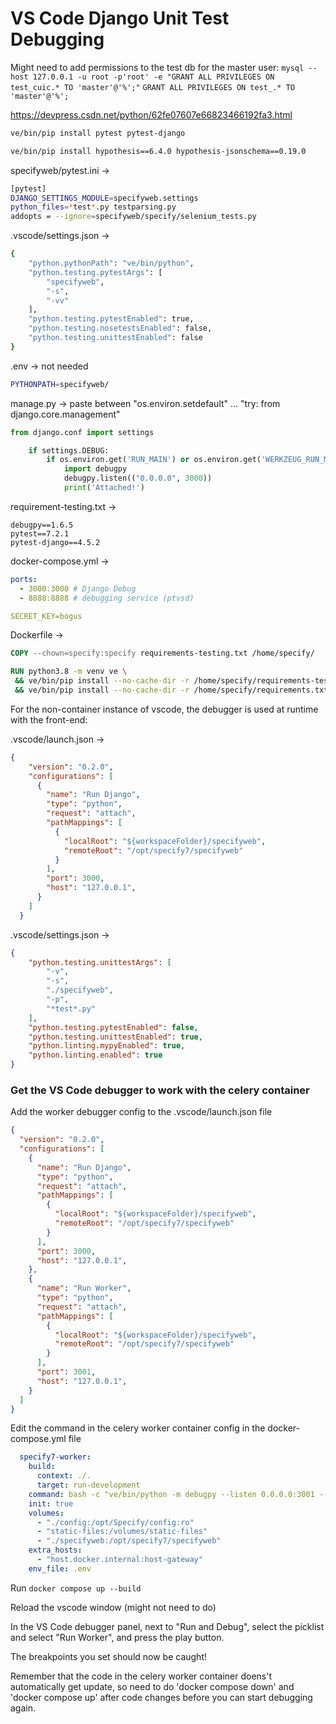# VS Code Django Unit Test Debugging

Might need to add permissions to the test db for the master user:
`mysql --host 127.0.0.1 -u root -p'root' -e "GRANT ALL PRIVILEGES ON test_cuic.* TO 'master'@'%';"`
`GRANT ALL PRIVILEGES ON test_.* TO 'master'@'%';`

https://devpress.csdn.net/python/62fe07607e66823466192fa3.html

```sh
ve/bin/pip install pytest pytest-django
```

```sh
ve/bin/pip install hypothesis==6.4.0 hypothesis-jsonschema==0.19.0
```

specifyweb/pytest.ini ->
```sh
[pytest]
DJANGO_SETTINGS_MODULE=specifyweb.settings
python_files=*test*.py testparsing.py
addopts = --ignore=specifyweb/specify/selenium_tests.py
```

.vscode/settings.json ->
```sh
{
    "python.pythonPath": "ve/bin/python",
    "python.testing.pytestArgs": [
        "specifyweb",
        "-s",
        "-vv"
    ],
    "python.testing.pytestEnabled": true,
    "python.testing.nosetestsEnabled": false,
    "python.testing.unittestEnabled": false
}
```

.env -> not needed
```sh
PYTHONPATH=specifyweb/
```

manage.py ->
paste between "os.environ.setdefault" ... "try: from django.core.management"
```python
from django.conf import settings

    if settings.DEBUG:
        if os.environ.get('RUN_MAIN') or os.environ.get('WERKZEUG_RUN_MAIN'):
            import debugpy
            debugpy.listen(("0.0.0.0", 3000))
            print('Attached!')
```

requirement-testing.txt ->
```text
debugpy==1.6.5
pytest==7.2.1
pytest-django==4.5.2
```

docker-compose.yml ->
```yaml
ports:
  - 3000:3000 # Django Debug
  - 8888:8888 # debugging service (ptvsd)

SECRET_KEY=bogus
```

Dockerfile ->
```Dockerfile
COPY --chown=specify:specify requirements-testing.txt /home/specify/

RUN python3.8 -m venv ve \
 && ve/bin/pip install --no-cache-dir -r /home/specify/requirements-testing.txt \
 && ve/bin/pip install --no-cache-dir -r /home/specify/requirements.txt
```

For the non-container instance of vscode, the debugger is used at runtime with the front-end:

.vscode/launch.json ->
```json
{
    "version": "0.2.0",
    "configurations": [
      {
        "name": "Run Django",
        "type": "python",
        "request": "attach",
        "pathMappings": [
          {
            "localRoot": "${workspaceFolder}/specifyweb",
            "remoteRoot": "/opt/specify7/specifyweb"
          }
        ],
        "port": 3000,
        "host": "127.0.0.1",
      }
    ]
  }
```

.vscode/settings.json ->
```json
{
    "python.testing.unittestArgs": [
        "-v",
        "-s",
        "./specifyweb",
        "-p",
        "*test*.py"
    ],
    "python.testing.pytestEnabled": false,
    "python.testing.unittestEnabled": true,
    "python.linting.mypyEnabled": true,
    "python.linting.enabled": true
}
```

### Get the VS Code debugger to work with the celery container

Add the worker debugger config to the .vscode/launch.json file
```json
{
  "version": "0.2.0",
  "configurations": [
    {
      "name": "Run Django",
      "type": "python",
      "request": "attach",
      "pathMappings": [
        {
          "localRoot": "${workspaceFolder}/specifyweb",
          "remoteRoot": "/opt/specify7/specifyweb"
        }
      ],
      "port": 3000,
      "host": "127.0.0.1",
    },
    {
      "name": "Run Worker",
      "type": "python",
      "request": "attach",
      "pathMappings": [
        {
          "localRoot": "${workspaceFolder}/specifyweb",
          "remoteRoot": "/opt/specify7/specifyweb"
        }
      ],
      "port": 3001,
      "host": "127.0.0.1",
    }
  ]
}
```

Edit the command in the celery worker container config in the docker-compose.yml file
```yaml
  specify7-worker:
    build:
      context: ./.
      target: run-development
    command: bash -c "ve/bin/python -m debugpy --listen 0.0.0.0:3001 --wait-for-client -m celery -A specifyweb worker -l INFO --concurrency=1 -Q $DATABASE_NAME"
    init: true
    volumes:
      - "./config:/opt/Specify/config:ro"
      - "static-files:/volumes/static-files"
      - "./specifyweb:/opt/specify7/specifyweb"
    extra_hosts:
      - "host.docker.internal:host-gateway"
    env_file: .env
```

Run `docker compose up --build`

Reload the vscode window (might not need to do)

In the VS Code debugger panel, next to "Run and Debug", select the picklist and select "Run Worker", and press the play button.

The breakpoints you set should now be caught!

Remember that the code in the celery worker container doens't automatically get update, so need to do 'docker compose down' and 'docker compose up' after code changes before you can start debugging again.

